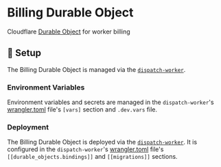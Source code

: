 # Billing Durable Object

Cloudflare [Durable Object](https://developers.cloudflare.com/durable-objects/) for worker billing

## :wrench: Setup

The Billing Durable Object is managed via the [`dispatch-worker`](../dispatch-worker).

### Environment Variables

Environment variables and secrets are managed in the `dispatch-worker`'s [wrangler.toml](../dispatch-worker/wrangler.toml) file's `[vars]` section and `.dev.vars` file.

### Deployment

The Billing Durable Object is deployed via the [`dispatch-worker`](../dispatch-worker).
It is configured in the `dispatch-worker`'s [wrangler.toml](../dispatch-worker/wrangler.toml) file's `[[durable_objects.bindings]]` and `[[migrations]]` sections.

